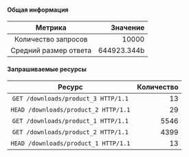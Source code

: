 #### Общая информация

|        Метрика        |     Значение |
|:---------------------:|-------------:|
|  Количество запросов  | 10000 |
| Средний размер ответа | 644923.344b |

#### Запрашиваемые ресурсы

|     Ресурс      | Количество |
|:---------------:|-----------:|
|  `GET /downloads/product_3 HTTP/1.1`  |      13 |
|  `HEAD /downloads/product_2 HTTP/1.1`  |      29 |
|  `GET /downloads/product_1 HTTP/1.1`  |      5546 |
|  `GET /downloads/product_2 HTTP/1.1`  |      4399 |
|  `HEAD /downloads/product_1 HTTP/1.1`  |      13 |


